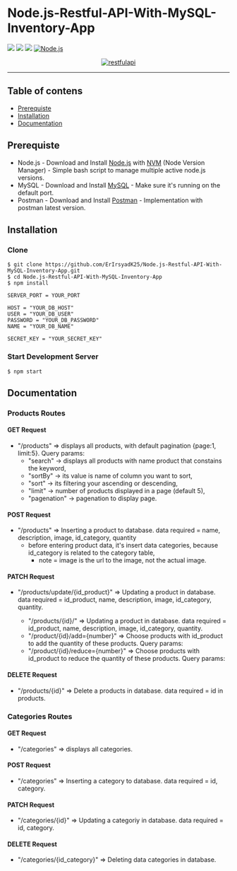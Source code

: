 # Node.js-Restful-API-With-MySQL-Inventory-App
![](https://img.shields.io/badge/Code%20Style-Standard-yellow.svg)
![](https://img.shields.io/badge/Dependencies-Express-green.svg)
![](https://img.shields.io/npm/v/npm.svg)
[![Node.js](https://img.shields.io/badge/Node.js-v.10.16-green.svg?style=rounded-square)](https://nodejs.org/)
<p align="center">
  <a href="https://nodejs.org/">
    <img alt="restfulapi" title="Restful API" src="https://cdn-images-1.medium.com/max/871/1*d2zLEjERsrs1Rzk_95QU9A.png">
  </a>
</p>

----
## Table of contens
* [Prerequiste](#prerequiste)
* [Installation](#installation)
* [Documentation](#documentation)
## Prerequiste
- Node.js - Download and Install [Node.js](https://nodejs.org/en/) with [NVM](https://github.com/creationix/nvm) (Node Version Manager) - Simple bash script to manage multiple active node.js versions.
- MySQL - Download and Install [MySQL](https://www.mysql.com/downloads/) - Make sure it's running on the default port.
- Postman - Download and Install [Postman](https://www.getpostman.com/downloads) - Implementation with postman latest version.

## Installation
### Clone
```
$ git clone https://github.com/ErIrsyadK25/Node.js-Restful-API-With-MySQL-Inventory-App.git
$ cd Node.js-Restful-API-With-MySQL-Inventory-App
$ npm install
```

```
SERVER_PORT = YOUR_PORT

HOST = "YOUR_DB_HOST"
USER = "YOUR_DB_USER"
PASSWORD = "YOUR_DB_PASSWORD"
NAME = "YOUR_DB_NAME"

SECRET_KEY = "YOUR_SECRET_KEY"
```
### Start Development Server
```
$ npm start
```

## Documentation

### Products Routes
#### GET Request
- "/products" => displays all products, with default pagination {page:1, limit:5}. Query params:
  - "search" -> displays all products with name product that constains the keyword, 
  - "sortBy" -> its value is name of column you want to sort,
  - "sort" -> its filtering your ascending or descending,
  - "limit" -> number of products displayed in a page (default 5),
  - "pagenation" -> pagenation to display page.

#### POST Request
- "/products" => Inserting a product to database. data required = name, description, image, id_category, quantity
    - before entering product data, it's insert data categories, because id_category is related to the category table,
	  - note = image is the url to the image, not the actual image.
  
#### PATCH Request
- "/products/update/{id_product}" => Updating a product in database. data required = id_product, name, description, image, id_category, quantity.

   - "/products/{id}/" => Updating a product in database. data required = id_product, name, description, image, id_category, quantity.
   - "/product/{id}/add={number}" => Choose products with id_product to add the quantity of these products. Query params:
   - "/product/{id}/reduce={number}" => Choose products with id_product to reduce the quantity of these products. Query params:


#### DELETE Request
- "/products/{id}" => Delete a products in database. data required = id in products.

### Categories Routes
#### GET Request
- "/categories" => displays all categories.

#### POST Request
- "/categories" => Inserting a category to database. data required = id, category.

#### PATCH Request
- "/categories/{id}" => Updating a categoriy in database. data required = id, category.

#### DELETE Request
- "/categories/{id_category}" => Deleting data categories in database.




 



